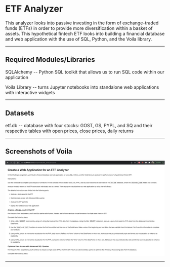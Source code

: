 # ETF Analyzer

This analyzer looks into passive investing in the form of exchange-traded funds (ETFs) in order to provide more diversification within a basket of assets. This hypothetical fintech ETF looks into building a financial database and web application with the use of SQL, Python, and the Voila library.

---

## Required Modules/Libraries

SQLAlchemy -- Python SQL toolkit that allows us to run SQL code within our application

Voila Library -- turns Jupyter notebooks into standalone web applications with interactive widgets

---

## Datasets

etf.db -- database with four stocks: GOST, GS, PYPL, and SQ and their respective tables with open prices, close prices, daily returns

---

## Screenshots of Voila

![Screenshot 1](screenshots/1.png)

---